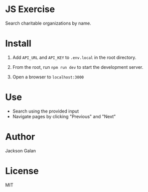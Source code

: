 # JS Exercise
Search charitable organizations by name.

# Install
1. Add ```API_URL``` and ```API_KEY``` to ```.env.local``` in the root directory.

2. From the root, run ```npm run dev``` to start the development server.

3. Open a browser to ```localhost:3000```

# Use
- Search using the provided input
- Navigate pages by clicking "Previous" and "Next"

# Author
Jackson Galan

# License
MIT